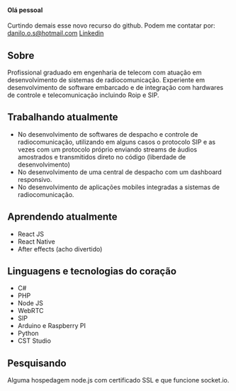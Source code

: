 #### Olá pessoal

Curtindo demais esse novo recurso do github.
Podem me contatar por: 
[danilo.o.s@hotmail.com](mailto:danilo.o.s@hotmail.com)
[Linkedin](https://www.linkedin.com/in/danilo-silva-44518956/)

## Sobre

Profissional graduado em engenharia de telecom com atuação em desenvolvimento de sistemas de radiocomunicação. Experiente em desenvolvimento de software embarcado e de integração com hardwares de controle e telecomunicação incluindo Roip e SIP.

## Trabalhando atualmente

* No desenvolvimento de softwares de despacho e controle de radiocomunicação, utilizando em alguns casos o protocolo SIP e as vezes com um protocolo próprio enviando streams de áudios amostrados e transmitidos direto no código (liberdade de desenvolvimento)
* No desenvolvimento de uma central de despacho com um dashboard responsivo.
* No desenvolvimento de aplicações mobiles integradas a sistemas de radiocomunicação.


## Aprendendo atualmente

* React JS
* React Native
* After effects (acho divertido)

## Linguagens e tecnologias do coração

* C#
* PHP
* Node JS
* WebRTC
* SIP
* Arduino e Raspberry PI
* Python
* CST Studio

## Pesquisando
Alguma hospedagem node.js com certificado SSL e que funcione socket.io.


  

